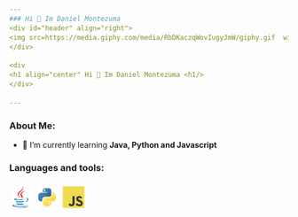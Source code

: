 ```yaml
---
### Hi 👋 Im Daniel Montezuma
<div id="header" align="right">
<img src=https://media.giphy.com/media/RbDKaczqWovIugyJmW/giphy.gif  width="300" />
</div>

<div 
<h1 align="center" Hi 👋 Im Daniel Montezuma <h1/>
</div>

---
```

### About Me:
- 🌱 I’m currently learning **Java, Python and Javascript**

<div align="left">
<h3> Languages and tools: <h3/>
<div>
  <img src="https://github.com/devicons/devicon/blob/master/icons/java/java-original.svg" title="Java" alt="Java" width="40" height="40"/>&nbsp
  <img src="https://github.com/devicons/devicon/blob/master/icons/python/python-original.svg"  title="Python" alt="Python" width="40" height="40"/>&nbsp
  <img src="https://github.com/devicons/devicon/blob/master/icons/javascript/javascript-original.svg" width="40" height="40"/>&nbsp
</div>
